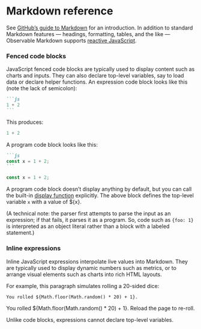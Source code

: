 # Markdown reference

See [GitHub’s guide to Markdown](https://docs.github.com/en/get-started/writing-on-github/getting-started-with-writing-and-formatting-on-github/basic-writing-and-formatting-syntax) for an introduction. In addition to standard Markdown features — headings, formatting, tables, and the like — Observable Markdown supports [reactive JavaScript](./javascript).

### Fenced code blocks

JavaScript fenced code blocks are typically used to display content such as charts and inputs. They can also declare top-level variables, say to load data or declare helper functions. An expression code block looks like this (note the lack of semicolon):

````md
```js
1 + 2
```
````

This produces:

```js
1 + 2
```

A program code block looks like this:

````md
```js
const x = 1 + 2;
```
````

```js
const x = 1 + 2;
```

A program code block doesn’t display anything by default, but you can call the built-in [display function](./javascript#display(value)) explicitly. The above block defines the top-level variable `x` with a value of ${x}.

(A technical note: the parser first attempts to parse the input as an expression; if that fails, it parses it as a program. So, code such as `{foo: 1}` is interpreted as an object literal rather than a block with a labeled statement.)

### Inline expressions

Inline JavaScript expressions interpolate live values into Markdown. They are typically used to display dynamic numbers such as metrics, or to arrange visual elements such as charts into rich HTML layouts.

For example, this paragraph simulates rolling a 20-sided dice:

```md
You rolled ${Math.floor(Math.random() * 20) + 1}.
```

You rolled ${Math.floor(Math.random() * 20) + 1}. Reload the page to re-roll.

Unlike code blocks, expressions cannot declare top-level variables.
